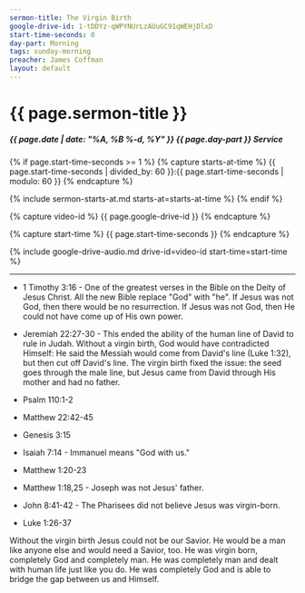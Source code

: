 ```yaml
---
sermon-title: The Virgin Birth
google-drive-id: 1-tDDYz-qWPYNUrLzAUuGC91qWEHjDlxD
start-time-seconds: 0
day-part: Morning
tags: sunday-morning
preacher: James Coffman
layout: default
---
```


# {{ page.sermon-title }}

##### {{ page.date | date: "%A, %B %-d, %Y" }} {{ page.day-part }} Service

{% if page.start-time-seconds >= 1 %}
{% capture starts-at-time %}
{{ page.start-time-seconds | divided_by: 60 }}:{{ page.start-time-seconds | modulo: 60 }}
{% endcapture %}

{% include sermon-starts-at.md starts-at=starts-at-time %}
{% endif %}

{% capture video-id %}
{{ page.google-drive-id }}
{% endcapture %}

{% capture start-time %}
{{ page.start-time-seconds }}
{% endcapture %}

{% include google-drive-audio.md drive-id=video-id start-time=start-time %}

***

- 1 Timothy 3:16 - One of the greatest verses in the Bible on the Deity of Jesus Christ. All the new Bible replace "God" with "he". If Jesus was not God, then there would be no resurrection. If Jesus was not God, then He could not have come up of His own power.

- Jeremiah 22:27-30 - This ended the ability of the human line of David to rule in Judah. Without a virgin birth, God would have contradicted Himself: He said the Messiah would come from David's line (Luke 1:32), but then cut off David's line. The virgin birth fixed the issue: the seed goes through the male line, but Jesus came from David through His mother and had no father.

- Psalm 110:1-2

- Matthew 22:42-45

- Genesis 3:15

- Isaiah 7:14 - Immanuel means "God with us."

- Matthew 1:20-23

- Matthew 1:18,25 - Joseph was not Jesus' father.

- John 8:41-42 - The Pharisees did not believe Jesus was virgin-born.

- Luke 1:26-37

Without the virgin birth Jesus could not be our Savior. He would be a man like anyone else and would need a Savior, too. He was virgin born, completely God and completely man. He was completely man and dealt with human life just like you do. He was completely God and is able to bridge the gap between us and Himself.